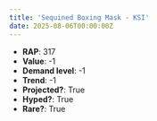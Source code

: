 ```yaml
---
title: 'Sequined Boxing Mask - KSI'
date: 2025-08-06T00:00:00Z
---
```

- **RAP**: 317
- **Value**: -1
- **Demand level**: -1
- **Trend**: -1
- **Projected?**: True
- **Hyped?**: True
- **Rare?**: True
